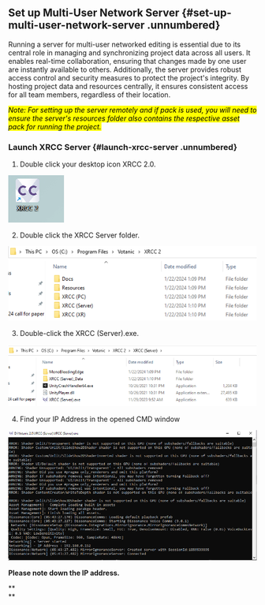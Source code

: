## Set up Multi-User Network Server {#set-up-multi-user-network-server .unnumbered}

Running a server for multi-user networked editing is essential due to its central role in managing and synchronizing project data across all users. It enables real-time collaboration, ensuring that changes made by one user are instantly available to others. Additionally, the server provides robust access control and security measures to protect the project\'s integrity. By hosting project data and resources centrally, it ensures consistent access for all team members, regardless of their location.

<mark>*Note: For setting up the server remotely and if pack is used, you will need to ensure the server\'s resources folder also contains the respective asset pack for running the project.*</mark>

### Launch XRCC Server {#launch-xrcc-server .unnumbered}

1.  Double click your desktop icon XRCC 2.0.

![](/img/media/media/image276.png)

2.  Double click the XRCC Server folder.

![](/img/media/media/image277.png)

3.  Double-click the XRCC (Server).exe.

![](/img/media/media/image278.png)

4.  Find your IP Address in the opened CMD window

![](/img/media/media/image279.png)

**Please note down the IP address.**

**\
**